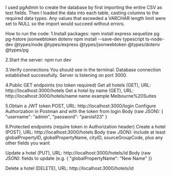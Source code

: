 I used pgAdmin to create the database by first importing the entire CSV as text fields. Then I loaded the data into each table, casting columns to the required data types. Any values that exceeded a VARCHAR length limit were set to NULL so the import would succeed without errors.

How to run the code:
1.Install packages:
npm install express sequelize pg pg-hstore jsonwebtoken dotenv
npm install --save-dev typescript ts-node-dev @types/node @types/express @types/jsonwebtoken @types/dotenv @types/pg

2.Start the server:
npm run dev

3.Verify connections
You should see in the terminal:
Database connection established successfully.
Server is listening on port 3000.

4.Public GET endpoints (no token required)
Get all hotels (GET), URL: http://localhost:3000/hotels
Get a hotel by name (GET), URL: http://localhost:3000/hotels/name
name example Melbourne%20Suites

5.Obtain a JWT token
POST, URL: http://localhost:3000/login
Configure Authorization in Postman and with the token from login
Body (raw JSON): { "username": "admin", "password": "parola123" }


6.Protected endpoints (require token in Authorization header)
Create a hotel (POST), URL: http://localhost:3000/hotels
Body (raw JSON): include at least globalPropertyID, globalPropertyName, cityID, sourceGroupCode, plus any other fields you want

Update a hotel (PUT), URL: http://localhost:3000/hotels/id
Body (raw JSON): fields to update (e.g. { "globalPropertyName": "New Name" })

Delete a hotel (DELETE), URL: http://localhost:3000/hotels/id